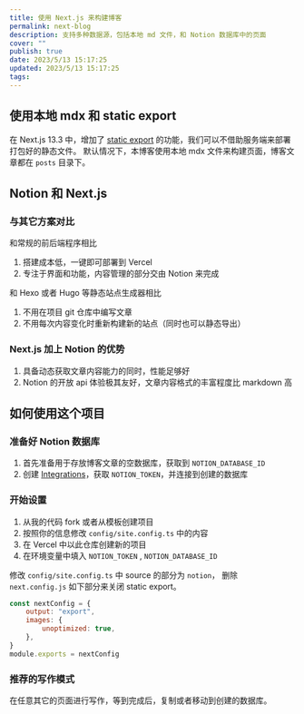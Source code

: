 ```yaml
---
title: 使用 Next.js 来构建博客
permalink: next-blog
description: 支持多种数据源，包括本地 md 文件，和 Notion 数据库中的页面
cover: ""
publish: true
date: 2023/5/13 15:17:25
updated: 2023/5/13 15:17:25
tags:
---
```


## 使用本地 mdx 和 static export

在 Next.js 13.3 中，增加了 [static export][] 的功能，我们可以不借助服务端来部署打包好的静态文件。
默认情况下，本博客使用本地 mdx 文件来构建页面，博客文章都在 `posts` 目录下。

## Notion 和 Next.js

### 与其它方案对比

和常规的前后端程序相比

1. 搭建成本低，一键即可部署到 Vercel
2. 专注于界面和功能，内容管理的部分交由 Notion 来完成

和 Hexo 或者 Hugo 等静态站点生成器相比

1. 不用在项目 git 仓库中编写文章
2. 不用每次内容变化时重新构建新的站点（同时也可以静态导出）

### Next.js 加上 Notion 的优势

1. 具备动态获取文章内容能力的同时，性能足够好
2. Notion 的开放 api 体验极其友好，文章内容格式的丰富程度比 markdown 高

## 如何使用这个项目

### 准备好 Notion 数据库

1. 首先准备用于存放博客文章的空数据库，获取到 `NOTION_DATABASE_ID`
2. 创建 [Integrations][]，获取 `NOTION_TOKEN`，并连接到创建的数据库

### 开始设置

1. 从我的代码 fork 或者从模板创建项目
2. 按照你的信息修改 `config/site.config.ts` 中的内容
3. 在 Vercel 中以此仓库创建新的项目
4. 在环境变量中填入 `NOTION_TOKEN` , `NOTION_DATABASE_ID`

修改 `config/site.config.ts` 中 source 的部分为 `notion`，
删除 `next.config.js` 如下部分来关闭 static export。

```js
const nextConfig = {
	output: "export",
	images: {
		unoptimized: true,
	},
}
module.exports = nextConfig
```

### 推荐的写作模式

在任意其它的页面进行写作，等到完成后，复制或者移动到创建的数据库。

[Integrations]: https://www.notion.so/my-integrations
[static export]: https://nextjs.org/docs/app/building-your-application/deploying/static-exports

